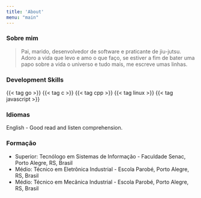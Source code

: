 ```yaml
---
title: 'About'
menu: "main"
---
```


### Sobre mim
> Pai, marido, desenvolvedor de software e praticante de jiu-jutsu.
> Adoro a vida que levo e amo o que faço, se estiver a fim de bater uma papo sobre a vida o universo e tudo mais, me escreve umas linhas.

### Development Skills
{{< tag go >}}
{{< tag c >}}
{{< tag cpp >}}
{{< tag linux >}}
{{< tag javascript >}}

### Idiomas
English - Good read and listen comprehension.

### Formação

  * Superior: Tecnólogo em Sistemas de Informação - Faculdade Senac, Porto Alegre, RS, Brasil
  * Médio: Técnico em Eletrônica Industrial - Escola Parobé, Porto Alegre, RS, Brasil
  * Médio: Técnico em Mecânica Industrial - Escola Parobé, Porto Alegre, RS, Brasil

